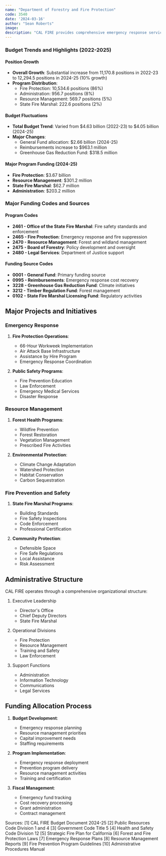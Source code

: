 ```yaml
---
name: "Department of Forestry and Fire Protection"
code: 3540
date: '2024-03-16'
author: "Sean Roberts"
image: 
description: "CAL FIRE provides comprehensive emergency response services and leadership in protecting life, property, and natural resources through fire protection, prevention, and resource management."
---
```


### Budget Trends and Highlights (2022-2025)

#### Position Growth
- **Overall Growth**: Substantial increase from 11,170.8 positions in 2022-23 to 12,294.5 positions in 2024-25 (10% growth)
- **Program Distribution**:
  - Fire Protection: 10,534.6 positions (86%)
  - Administration: 956.7 positions (8%)
  - Resource Management: 569.7 positions (5%)
  - State Fire Marshal: 222.6 positions (2%)

#### Budget Fluctuations
- **Total Budget Trend**: Varied from $4.63 billion (2022-23) to $4.05 billion (2024-25)
- **Major Changes**:
  - General Fund allocation: $2.66 billion (2024-25)
  - Reimbursements increase to $963.1 million
  - Greenhouse Gas Reduction Fund: $318.5 million

#### Major Program Funding (2024-25)
- **Fire Protection**: $3.67 billion
- **Resource Management**: $301.2 million
- **State Fire Marshal**: $62.7 million
- **Administration**: $203.2 million

### Major Funding Codes and Sources

#### Program Codes
- **2461 - Office of the State Fire Marshal**: Fire safety standards and enforcement
- **2465 - Fire Protection**: Emergency response and fire suppression
- **2470 - Resource Management**: Forest and wildland management
- **2475 - Board of Forestry**: Policy development and oversight
- **2480 - Legal Services**: Department of Justice support

#### Funding Source Codes
- **0001 - General Fund**: Primary funding source
- **0995 - Reimbursements**: Emergency response cost recovery
- **3228 - Greenhouse Gas Reduction Fund**: Climate initiatives
- **3212 - Timber Regulation Fund**: Forest management
- **0102 - State Fire Marshal Licensing Fund**: Regulatory activities

## Major Projects and Initiatives

### Emergency Response

1. **Fire Protection Operations**:
   - 66-Hour Workweek Implementation
   - Air Attack Base Infrastructure
   - Assistance by Hire Program
   - Emergency Response Coordination

2. **Public Safety Programs**:
   - Fire Prevention Education
   - Law Enforcement
   - Emergency Medical Services
   - Disaster Response

### Resource Management

1. **Forest Health Programs**:
   - Wildfire Prevention
   - Forest Restoration
   - Vegetation Management
   - Prescribed Fire Activities

2. **Environmental Protection**:
   - Climate Change Adaptation
   - Watershed Protection
   - Habitat Conservation
   - Carbon Sequestration

### Fire Prevention and Safety

1. **State Fire Marshal Programs**:
   - Building Standards
   - Fire Safety Inspections
   - Code Enforcement
   - Professional Certification

2. **Community Protection**:
   - Defensible Space
   - Fire Safe Regulations
   - Local Assistance
   - Risk Assessment

## Administrative Structure

CAL FIRE operates through a comprehensive organizational structure:

1. Executive Leadership
   - Director's Office
   - Chief Deputy Directors
   - State Fire Marshal

2. Operational Divisions
   - Fire Protection
   - Resource Management
   - Training and Safety
   - Law Enforcement

3. Support Functions
   - Administration
   - Information Technology
   - Communications
   - Legal Services

## Funding Allocation Process

1. **Budget Development**:
   - Emergency response planning
   - Resource management priorities
   - Capital improvement needs
   - Staffing requirements

2. **Program Implementation**:
   - Emergency response deployment
   - Prevention program delivery
   - Resource management activities
   - Training and certification

3. **Fiscal Management**:
   - Emergency fund tracking
   - Cost recovery processing
   - Grant administration
   - Contract management

Sources:
[1] CAL FIRE Budget Document 2024-25
[2] Public Resources Code Division 1 and 4
[3] Government Code Title 5
[4] Health and Safety Code Division 12
[5] Strategic Fire Plan for California
[6] Forest and Fire Protection Laws
[7] Emergency Response Plans
[8] Resource Management Reports
[9] Fire Prevention Program Guidelines
[10] Administrative Procedures Manual 
